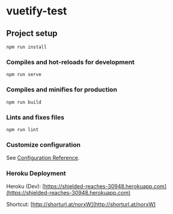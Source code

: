 # vuetify-test

## Project setup
```
npm run install
```

### Compiles and hot-reloads for development
```
npm run serve
```

### Compiles and minifies for production
```
npm run build
```

### Lints and fixes files
```
npm run lint
```

### Customize configuration
See [Configuration Reference](https://cli.vuejs.org/config/).

### Heroku Deployment
Heroku (Dev): [https://shielded-reaches-30948.herokuapp.com](https://shielded-reaches-30948.herokuapp.com)

Shortcut: [http://shorturl.at/norxW](http://shorturl.at/norxW)
